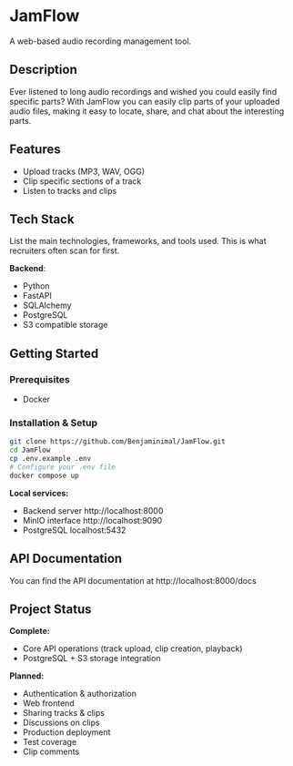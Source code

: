 # JamFlow

A web-based audio recording management tool.

## Description

Ever listened to long audio recordings and wished you could easily find specific parts?
With JamFlow you can easily clip parts of your uploaded audio files, making it easy to locate, share, and chat about the interesting parts.

## Features

- Upload tracks (MP3, WAV, OGG)
- Clip specific sections of a track
- Listen to tracks and clips

## Tech Stack

List the main technologies, frameworks, and tools used. This is what recruiters often scan for first.

**Backend**:

- Python
- FastAPI
- SQLAlchemy
- PostgreSQL
- S3 compatible storage

## Getting Started

### Prerequisites

- Docker

### Installation & Setup

```bash
git clone https://github.com/Benjaminimal/JamFlow.git
cd JamFlow
cp .env.example .env
# Configure your .env file
docker compose up
```

**Local services:**

- Backend server http://localhost:8000
- MinIO interface http://localhost:9090
- PostgreSQL localhost:5432

## API Documentation

You can find the API documentation at http://localhost:8000/docs

## Project Status

**Complete:**

- Core API operations (track upload, clip creation, playback)
- PostgreSQL + S3 storage integration

**Planned:**

- Authentication & authorization
- Web frontend
- Sharing tracks & clips
- Discussions on clips
- Production deployment
- Test coverage
- Clip comments
